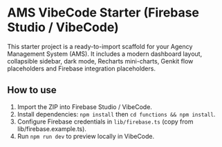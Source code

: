 # AMS VibeCode Starter (Firebase Studio / VibeCode)

This starter project is a ready-to-import scaffold for your Agency Management System (AMS).
It includes a modern dashboard layout, collapsible sidebar, dark mode, Recharts mini-charts,
Genkit flow placeholders and Firebase integration placeholders.

## How to use
1. Import the ZIP into Firebase Studio / VibeCode.
2. Install dependencies: `npm install` then `cd functions && npm install`.
3. Configure Firebase credentials in `lib/firebase.ts` (copy from lib/firebase.example.ts).
4. Run `npm run dev` to preview locally in VibeCode.
